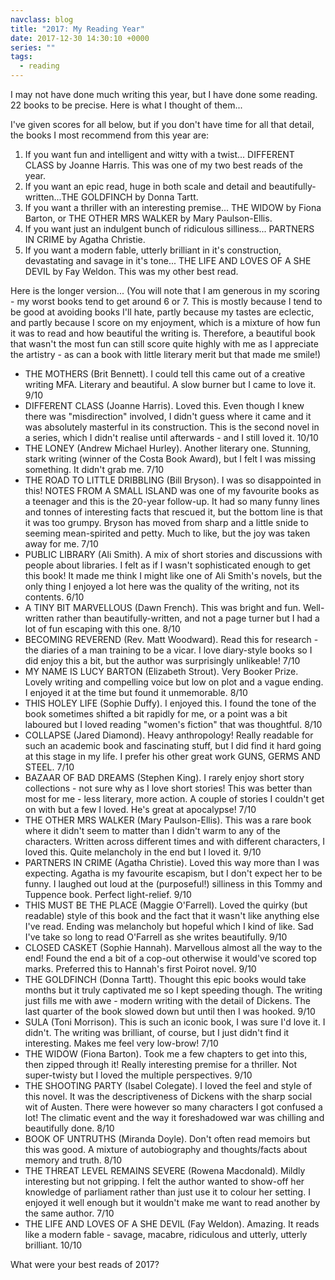 ```yaml
---
navclass: blog
title: "2017: My Reading Year"
date: 2017-12-30 14:30:10 +0000
series: ""
tags:
  - reading
---
```

I may not have done much writing this year, but I have done some reading. 22 books to be precise. Here is what I thought of them... 

I've given scores for all below, but if you don't have time for all that detail, the books I most recommend from this year are:

1. If you want fun and intelligent and witty with a twist... DIFFERENT CLASS by Joanne Harris. This was one of my two best reads of the year.
2. If you want an epic read, huge in both scale and detail and beautifully-written...THE GOLDFINCH by Donna Tartt.
3. If you want a thriller with an interesting premise... THE WIDOW by Fiona Barton, or THE OTHER MRS WALKER  by Mary Paulson-Ellis.
4. If you want just an indulgent bunch of ridiculous silliness... PARTNERS IN CRIME by Agatha Christie.
5. If you want a modern fable, utterly brilliant in it's construction, devastating and savage in it's tone... THE LIFE AND LOVES OF A SHE DEVIL by Fay Weldon. This was my other best read.

Here is the longer version... (You will note that I am generous in my scoring - my worst books tend to get around 6 or 7. This is mostly because I tend to be good at avoiding books I'll hate, partly because my tastes are eclectic, and partly because I score on my enjoyment, which is a mixture of how fun it was to read and how beautiful the writing is. Therefore, a beautiful book that wasn't the most fun can still score quite highly with me as I appreciate the artistry - as can a book with little literary merit but that made me smile!)

* THE MOTHERS (Brit Bennett). I could tell this came out of a creative writing MFA. Literary and beautiful. A slow burner but I came to love it. 9/10
* DIFFERENT CLASS (Joanne Harris). Loved this. Even though I knew there was "misdirection" involved, I didn't guess where it came and it was absolutely masterful in its construction. This is the second novel in a series, which I didn't realise until afterwards - and I still loved it. 10/10
* THE LONEY (Andrew Michael Hurley). Another literary one. Stunning, stark writing (winner of the Costa Book Award), but I felt I was missing something. It didn't grab me. 7/10
* THE ROAD TO LITTLE DRIBBLING (Bill Bryson). I was so disappointed in this! NOTES FROM A SMALL ISLAND was one of my favourite books as a teenager and this is the 20-year follow-up. It had so many funny lines and tonnes of interesting facts that rescued it, but the bottom line is that it was too grumpy. Bryson has moved from sharp and a little snide to seeming mean-spirited and petty. Much to like, but the joy was taken away for me. 7/10
* PUBLIC LIBRARY (Ali Smith). A mix of short stories and discussions with people about libraries. I felt as if I wasn't sophisticated enough to get this book! It made me think I might like one of Ali Smith's novels, but the only thing I enjoyed a lot here was the quality of the writing, not its contents. 6/10
* A TINY BIT MARVELLOUS (Dawn French). This was bright and fun. Well-written rather than beautifully-written, and not a page turner but I had a lot of fun escaping with this one. 8/10
* BECOMING REVEREND (Rev. Matt Woodward). Read this for research - the diaries of a man training to be a vicar. I love diary-style books so I did enjoy this a bit, but the author was surprisingly unlikeable! 7/10
* MY NAME IS LUCY BARTON (Elizabeth Strout). Very Booker Prize. Lovely writing and compelling voice but low on plot and a vague ending. I enjoyed it at the time but found it unmemorable. 8/10
* THIS HOLEY LIFE (Sophie Duffy). I enjoyed this. I found the tone of the book sometimes shifted a bit rapidly for me, or a point was a bit laboured but I loved reading "women's fiction" that was thoughtful. 8/10
* COLLAPSE (Jared Diamond). Heavy anthropology! Really readable for such an academic book and fascinating stuff, but I did find it hard going at this stage in my life. I prefer his other great work GUNS, GERMS AND STEEL. 7/10
* BAZAAR OF BAD DREAMS (Stephen King). I rarely enjoy short story collections - not sure why as I love short stories! This was better than most for me - less literary, more action. A couple of stories I couldn't get on with but a few I loved. He's great at apocalypse! 7/10
* THE OTHER MRS WALKER (Mary Paulson-Ellis). This was a rare book where it didn't seem to matter than I didn't warm to any of the characters. Written across different times and with different characters, I loved this. Quite melancholy in the end but I loved it. 9/10
* PARTNERS IN CRIME (Agatha Christie). Loved this way more than I was expecting. Agatha is my favourite escapism, but I don't expect her to be funny. I laughed out loud at the (purposeful!) silliness in this Tommy and Tuppence book. Perfect light-relief. 9/10
* THIS MUST BE THE PLACE (Maggie O'Farrell). Loved the quirky (but readable) style of this book and the fact that it wasn't like anything else I've read. Ending was melancholy but hopeful which I kind of like. Sad I've take so long to read O'Farrell as she writes beautifully. 9/10
* CLOSED CASKET (Sophie Hannah). Marvellous almost all the way to the end! Found the end a bit of a cop-out otherwise it would've scored top marks. Preferred this to Hannah's first Poirot novel. 9/10
* THE GOLDFINCH (Donna Tartt). Thought this epic books would take months but it truly captivated me so I kept speeding though. The writing just fills me with awe - modern writing with the detail of Dickens. The last quarter of the book slowed down but until then I was hooked. 9/10
* SULA (Toni Morrison). This is such an iconic book, I was sure I'd love it. I didn't. The writing was brilliant, of course, but I just didn't find it interesting. Makes me feel very low-brow! 7/10
* THE WIDOW (Fiona Barton). Took me a few chapters to get into this, then zipped through it! Really interesting premise for a thriller. Not super-twisty but I loved the multiple perspectives. 9/10
* THE SHOOTING PARTY (Isabel Colegate). I loved the feel and style of this novel. It was the descriptiveness of Dickens with the sharp social wit of Austen. There were however so many characters I got confused a lot! The climatic event and the way it foreshadowed war was chilling and beautifully done. 8/10
* BOOK OF UNTRUTHS (Miranda Doyle). Don't often read memoirs but this was good. A mixture of autobiography and thoughts/facts about memory and truth. 8/10
* THE THREAT LEVEL REMAINS SEVERE (Rowena Macdonald). Mildly interesting but not gripping. I felt the author wanted to show-off her knowledge of parliament rather than just use it to colour her setting. I enjoyed it well enough but it wouldn't make me want to read another by the same author. 7/10
* THE LIFE AND LOVES OF A SHE DEVIL (Fay Weldon). Amazing. It reads like a modern fable - savage, macabre, ridiculous and utterly, utterly brilliant. 10/10

What were your best reads of 2017?